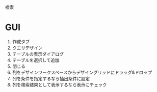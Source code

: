 検索
# GUI
1. 作成タブ
2. クエリデザイン
3. テーブルの表示ダイアログ
4. テーブルを選択して追加
5. 閉じる
6. 列をデザインワークスペースからデザイングリッドにドラッグ&ドロップ
7. 列を条件を指定するなら抽出条件に設定
8. 列を検索結果として表示するなら表示にチェック
